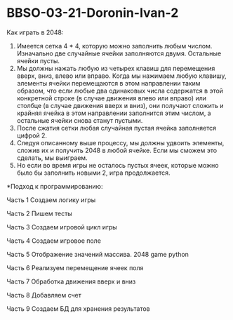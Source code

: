 # BBSO-03-21-Doronin-Ivan-2

Как играть в 2048:

1. Имеется сетка 4 * 4, которую можно заполнить любым числом. Изначально две случайные ячейки заполняются двумя. Остальные ячейки пусты.
2. Мы должны нажать любую из четырех клавиш для перемещения вверх, вниз, влево или вправо. Когда мы нажимаем любую клавишу, элементы ячейки перемещаются в этом направлении таким образом, что если любые два одинаковых числа содержатся в этой конкретной строке (в случае движения влево или вправо) или столбце (в случае движения вверх и вниз), они получают сложить и крайняя ячейка в этом направлении заполнится этим числом, а остальные ячейки снова станут пустыми.
3. После сжатия сетки любая случайная пустая ячейка заполняется цифрой 2.
4. Следуя описанному выше процессу, мы должны удвоить элементы, сложив их и получить 2048 в любой ячейке. Если мы сможем это сделать, мы выиграем.
5. Но если во время игры не осталось пустых ячеек, которые можно было бы заполнить новыми 2, игра продолжается.



*Подход к программированию:

Часть 1 Создаем логику игры

Часть 2 Пишем тесты

Часть 3 Создаем игровой цикл игры

Часть 4 Создаем игровое поле

Часть 5 Отображение значений массива. 2048 game python

Часть 6 Реализуем перемещение ячеек поля

Часть 7 Обработка движения вверх и вниз

Часть 8 Добавляем счет

Часть 9 Создаем БД для хранения результатов
